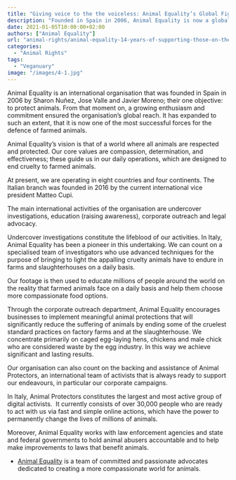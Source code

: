 ```yaml
---
title: "Giving voice to the the voiceless: Animal Equality’s Global Fight for Farmed Animals"
description: "Founded in Spain in 2006, Animal Equality is now a global leader in defending farmed animals, using investigations, corporate reform and public action to expose cruelty and drive lasting change."
date: 2021-01-05T10:00:00+02:00
authors: ["Animal Equality"]
url: "animal-rights/animal-equality-14-years-of-supporting-those-on-the-brink-animals-reared-for-food"
categories: 
  - "Animal Rights"
tags: 
  - "Veganuary"
image: "/images/4-1.jpg"
---
```


Animal Equality is an international organisation that was founded in Spain in 2006 by Sharon Nuñez, Jose Valle and Javier Moreno; their one objective: to protect animals. From that moment on, a growing enthusiasm and commitment ensured the organisation’s global reach. It has expanded to such an extent, that it is now one of the most successful forces for the defence of farmed animals.  

Animal Equality’s vision is that of a world where all animals are respected and protected. Our core values are compassion, determination, and effectiveness; these guide us in our daily operations, which are designed to end cruelty to farmed animals. 

At present, we are operating in eight countries and four continents. The Italian branch was founded in 2016 by the current international vice president Matteo Cupi.

The main international activities of the organisation are undercover investigations, education (raising awareness), corporate outreach and legal advocacy.

Undercover investigations constitute the lifeblood of our activities. In Italy, Animal Equality has been a pioneer in this undertaking. We can count on a specialised team of investigators who use advanced techniques for the purpose of bringing to light the appalling cruelty animals have to endure in farms and slaughterhouses on a daily basis. 

Our footage is then used to educate millions of people around the world on the reality that farmed animals face on a daily basis and help them choose more compassionate food options. 

Through the corporate outreach department, Animal Equality encourages businesses to implement meaningful animal protections that will significantly reduce the suffering of animals by ending some of the cruelest standard practices on factory farms and at the slaughterhouse. We concentrate primarily on caged egg-laying hens, chickens and male chick who are considered waste by the egg industry. In this way we achieve significant and lasting results.

Our organisation can also count on the backing and assistance of Animal Protectors, an international team of activists that is always ready to support our endeavours, in particular our corporate campaigns.

In Italy, Animal Protectors constitutes the largest and most active group of digital activists.  It currently consists of over 30,000 people who are ready to act with us via fast and simple online actions, which have the power to permanently change the lives of millions of animals. 

Moreover, Animal Equality works with law enforcement agencies and state and federal governments to hold animal abusers accountable and to help make improvements to laws that benefit animals.

- [Animal Equality](https://animalequality.org) is a team of committed and passionate advocates dedicated to creating a more compassionate world for animals.